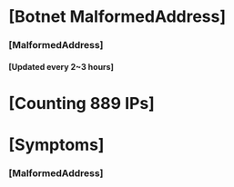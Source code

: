 # [Botnet MalformedAddress]
### [MalformedAddress]
#### [Updated every 2~3 hours]

# [Counting 889 IPs]

# [Symptoms] 
###   [MalformedAddress]
